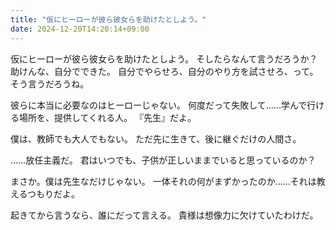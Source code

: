 ```yaml
---
title: "仮にヒーローが彼ら彼女らを助けたとしよう。"
date: 2024-12-20T14:20:14+09:00
---
```

仮にヒーローが彼ら彼女らを助けたとしよう。
そしたらなんて言うだろうか？
助けんな、自分でできた。
自分でやらせろ、自分のやり方を試させろ、って。そう言うだろうね。

彼らに本当に必要なのはヒーローじゃない。
何度だって失敗して……学んで行ける場所を、提供してくれる人。
『先生』だよ。

僕は、教師でも大人でもない。
ただ先に生きて、後に継ぐだけの人間さ。

……放任主義だ。
君はいつでも、子供が正しいままでいると思っているのか？

まさか。僕は先生なだけじゃない。
一体それの何がまずかったのか……それは教えるつもりだよ。


起きてから言うなら、誰にだって言える。
貴様は想像力に欠けていたわけだ。
